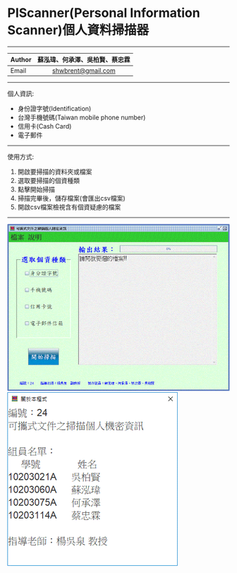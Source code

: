 # PIScanner(Personal Information Scanner)個人資料掃描器<br>

****

| Author	| 蘇泓瑋、何承澤、吳柏賢、蔡忠霖|
| --------- | :-------------:	|
| Email		| shwbrent@gmail.com |

****

個人資訊:<br>
* 身份證字號(Identification)<br>
* 台灣手機號碼(Taiwan mobile phone number)<br>
* 信用卡(Cash Card)<br>
* 電子郵件<br>

---

使用方式:
1. 開啟要掃描的資料夾或檔案
2. 選取要掃描的個資種類
3. 點擊開始掃描
4. 掃描完畢後，儲存檔案(會匯出csv檔案)
5. 開啟csv檔案檢視含有個資疑慮的檔案

---
![PIScanner](https://github.com/shwbrent/PIScanner/blob/master/Readme_IMG/PIS_UI.GIF "UI")
![About](https://github.com/shwbrent/PIScanner/blob/master/Readme_IMG/about.GIF "about")
